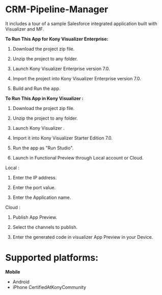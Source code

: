 # CRM-Pipeline-Manager
It includes a tour of a sample Salesforce integrated application built with Visualizer and MF.

**To Run This App for Kony Visualizer Enterprise:**


1. Download the project zip file.

2. Unzip the project to any folder.
3. Launch Kony Visualizer Enterprise version 7.0.

4. Import the project into Kony Visualizer Enterprise version 7.0.

5. Build and Run the app.



**To Run This App in Kony Visualizer :**


1. Download the project zip file.

2. Unzip the project to any folder.

3. Launch Kony Visualizer
.
4. Import it into Kony Visualizer Starter Edition 7.0.

5. Run the app as "Run Studio".

6. Launch in Functional Preview through Local account or Cloud.



Local :


1. Enter the IP address.

2. Enter the port value.

3. Enter the Application name.



Cloud :


1. Publish App Preview.

2. Select the channels to publish.

3. Enter the generated code in visualizer App Preview in your Device.


# Supported platforms:
**Mobile**
 * Android
 * iPhone
 CertifiedAtKonyCommunity
